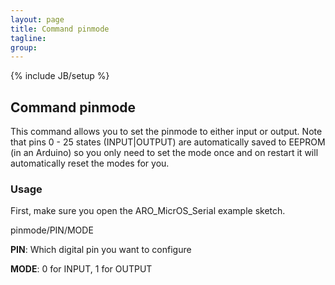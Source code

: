 ```yaml
---
layout: page
title: Command pinmode 
tagline: 
group: 
---
```

{% include JB/setup %}

## Command pinmode 

This command allows you to set the pinmode to either input or output. Note that pins 0 - 25 states (INPUT|OUTPUT) are automatically saved to EEPROM (in an Arduino) so you only need to set the mode once and on restart it will automatically reset the modes for you.

### Usage

First, make sure you open the ARO_MicrOS_Serial example sketch.

pinmode/PIN/MODE

**PIN**: Which digital pin you want to configure

**MODE**: 0 for INPUT, 1 for OUTPUT
